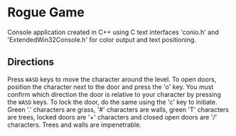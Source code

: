 Rogue Game
==========

Console application created in C++ using C text interfaces 'conio.h' and 'ExtendedWin32Console.h' for color output and text positioning. 

Directions
---------- 

Press `WASD` keys to move the character around the level. To open doors, position the character next to the door and press the 'o' key. You must confirm which direction the door is relative to your character by pressing the `WASD` keys. To lock the door, do the same using the 'c' key to initiate. Green '.' characters are grass, '#' characters are walls, green 'T' characters are trees, locked doors are '+' characters and closed open doors are '/' characters. Trees and walls are impenetrable.
